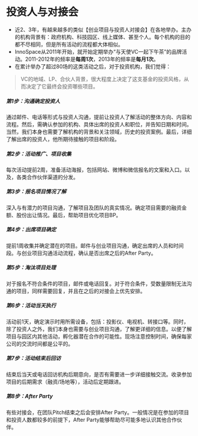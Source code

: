 # 投资人与对接会

- 近2、3年，有越来越多的类似【创业项目与投资人对接会】在各地举办。主办的机构背景有：政府机构、科技园区、线上媒体、甚至个人。每个机构的目的都不尽相同，但是所有活动的流程都大体相似。
- InnoSpace从2011年开始，就开始定期举办“与天使VC一起下午茶”的品牌活动。2011-2012年的频率是**每周1次**，2013年的频率是**每月1次**。
- 在累计举办了超过80场的这类活动之后，对于投资机构，我们觉得：

> VC的地域、LP、合伙人背景，很大程度上决定了这支基金的投资风格，从而决定了它最终会投资哪些项目。

##### 第1步：沟通确定投资人
通过邮件、电话等形式与投资人沟通，提前让投资人了解活动的整体方向、内容和流程。然后，需确认参加的机构、具体出席的投资人和职位，并告知日期和时间。当然，我们本身也需要了解机构的背景和关注领域，历史的投资案例。最后，详细了解出席的投资人，他所期待接触的项目和阶段。

##### 第2步：活动推广、项目收集
每次活动提前2周，准备活动海报，包括网站、微博和微信报名的文案和入口。以及，各类合作伙伴渠道的分发。

##### 第3步：报名项目情况了解
深入与有潜力的项目沟通，了解项目及团队的真实情况。确定项目需要的融资金额、股份出让情况。最后，帮助项目优化项目BP。

##### 第4步：出席项目确定
提前1周收集并确定潜在的项目。邮件与创业项目沟通，确定出席的人员和时间段。与创业项目沟通活动流程，确认是否出席之后的After Party。

##### 第5步：淘汰项目处理
对于报名不符合条件的项目，邮件或电话回复。对于符合条件，受数量限制无法沟通的项目，同样需要回复，并且在之后的对接会上优先安排。

##### 第6步：活动当天执行
活动前1天，确定演示时用所需设备，包括：投影仪、电视机、转接口等。同时，除了投资人之外，我们本身也需要与创业项目沟通，了解更详细的信息。以便了解项目与园区内其他活动，孵化器潜在合作的可能性。现场注意控制时间，确保每家公司的交流时间都是公平的。

##### 第7步：活动结束后回访
结束后当天或电话回访机构后期意向，是否有需要进一步详细接触交流。收录参加项目的后期需求（融资/场地等），活动后定期跟进。

##### 第8步：After Party
有些对接会，在团队Pitch结束之后会安排After Party。一般情况是在参加的项目和投资人数都较多的前提下，After Party能够帮助尽可能多地认识其他合作伙伴。
